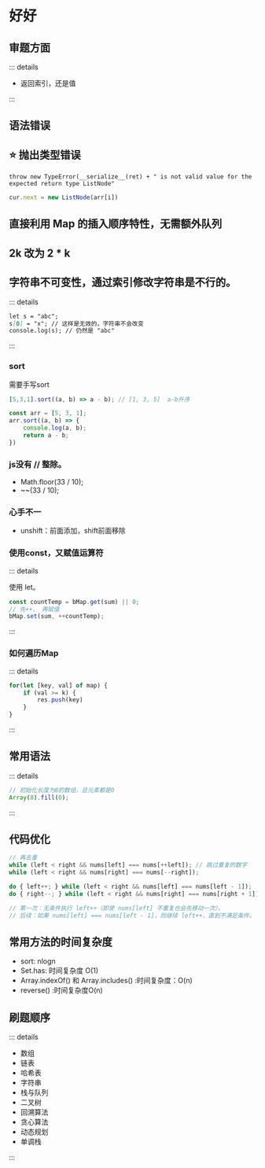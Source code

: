 # 好好

## 审题方面

::: details

* 返回索引，还是值

:::

## 语法错误

## :star: 抛出类型错误

`throw new TypeError(__serialize__(ret) + " is not valid value for the expected return type ListNode"`

```js
cur.next = new ListNode(arr[i])
```

## 直接利用 Map 的插入顺序特性，无需额外队列

## 2k 改为 2 * k

## 字符串不可变性，通过索引修改字符串是不行的。

::: details

```md
let s = "abc";
s[0] = "x"; // 这样是无效的，字符串不会改变
console.log(s); // 仍然是 "abc"
```

:::

### sort

需要手写sort

```js
[5,3,1].sort((a, b) => a - b); // [1, 3, 5]  a-b升序

const arr = [5, 3, 1];
arr.sort((a, b) => {
    console.log(a, b);
    return a - b;
})
```

### js没有 // 整除。

* Math.floor(33 / 10);
* ~~(33 / 10);

### 心手不一

* unshift：前面添加，shift前面移除

### 使用const，又赋值运算符

::: details

使用 let。

```js
const countTemp = bMap.get(sum) || 0;
// 先++， 再赋值
bMap.set(sum, ++countTemp);
```

:::

### 如何遍历Map

::: details

```js
for(let [key, val] of map) {
    if (val >= k) {
        res.push(key)
    }
}
```

:::

## 常用语法

::: details

```js
// 初始化长度为8的数组，且元素都是0
Array(8).fill(0);

```

:::

## 代码优化

```js
// 再去重
while (left < right && nums[left] === nums[++left]); // 跳过重复的数字
while (left < right && nums[right] === nums[--right]);

do { left++; } while (left < right && nums[left] === nums[left - 1]);
do { right--; } while (left < right && nums[right] === nums[right + 1]);

// 第一次：无条件执行 left++（即使 nums[left] 不重复也会先移动一次）。
// 后续：如果 nums[left] === nums[left - 1]，则继续 left++，直到不满足条件。
```

## 常用方法的时间复杂度

* sort: nlogn
* Set.has: 时间复杂度 O(1)
* Array.indexOf() 和 Array.includes() :时间复杂度：O(n)
* reverse() :时间复杂度O(n)

## 刷题顺序

::: details

* 数组 
* 链表
* 哈希表
* 字符串
* 栈与队列
* 二叉树
* 回溯算法
* 贪心算法
* 动态规划
* 单调栈

:::